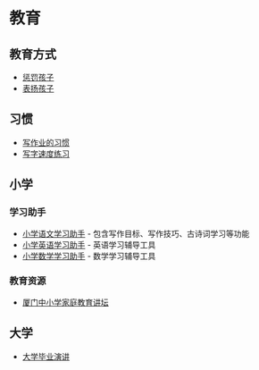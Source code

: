 # 教育

## 教育方式

- [惩罚孩子](punish-child)
- [表扬孩子](praise-your-children.html)


## 习惯

- [写作业的习惯](write-homework-habit)
- [写字速度练习](write-speed)


## 小学

### 学习助手

- [小学语文学习助手](chinese/primary_school_chinese_learn_assist.html) - 包含写作目标、写作技巧、古诗词学习等功能
- [小学英语学习助手](english/primary_school_english_learn_assit.html) - 英语学习辅导工具
- [小学数学学习助手](math/primary_school_math_learn_assist.html) - 数学学习辅导工具

### 教育资源

- [厦门中小学家庭教育讲坛](xiamen-primary-middle-school-family-teach)

## 大学

- [大学毕业演讲](university/university-graduation-speech)
